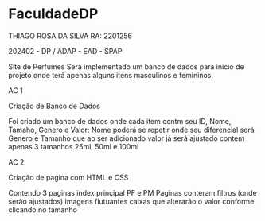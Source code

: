 # FaculdadeDP

THIAGO ROSA DA SILVA 
RA: 2201256

202402 - DP / ADAP - EAD - SPAP





Site de Perfumes
Será implementado um banco de dados para inicio de projeto onde terá apenas alguns itens masculinos e femininos.

AC 1

Criação de Banco de Dados

Foi criado um banco de dados onde cada item contm seu ID, Nome, Tamaho, Genero e Valor: 
Nome poderá se repetir onde seu diferencial será Genero e Tamanho que ao ser adicionado valor já será ajustado 
contem apenas 3 tamanhos 25ml, 50ml e 100ml


AC 2 

Criação de pagina com HTML e CSS

Contendo 3 paginas index principal 
PF e PM
Paginas conteram filtros (onde serão ajustados)
imagens flutuantes 
caixas que alterarão o valor conforme clicando no tamanho

